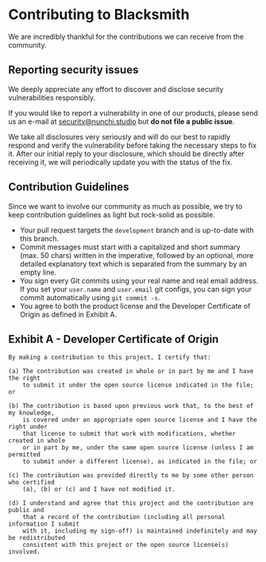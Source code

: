 # Contributing to Blacksmith

We are incredibly thankful for the contributions we can receive from the community.

## Reporting security issues

We deeply appreciate any effort to discover and disclose security vulnerabilities
responsibly.

If you would like to report a vulnerability in one of our products, please send
us an e-mail at <security@nunchi.studio> but **do not file a public issue**.

We take all disclosures very seriously and will do our best to rapidly respond and
verify the vulnerability before taking the necessary steps to fix it. After our
initial reply to your disclosure, which should be directly after receiving it, we
will periodically update you with the status of the fix.

## Contribution Guidelines

Since we want to involve our community as much as possible, we try to keep
contribution guidelines as light but rock-solid as possible.

- Your pull request targets the `development` branch and is up-to-date with this
  branch.
- Commit messages must start with a capitalized and short summary (max. 50 chars)
  written in the imperative, followed by an optional, more detailed explanatory
  text which is separated from the summary by an empty line.
- You sign every Git commits using your real name and real email address. If you
  set your `user.name` and `user.email` git configs, you can sign your commit
  automatically using `git commit -s`.
- You agree to both the product license and the Developer Certificate of Origin
  as defined in Exhibit A.

## Exhibit A - Developer Certificate of Origin

    By making a contribution to this project, I certify that:

    (a) The contribution was created in whole or in part by me and I have the right
        to submit it under the open source license indicated in the file; or

    (b) The contribution is based upon previous work that, to the best of my knowledge,
        is covered under an appropriate open source license and I have the right under
        that license to submit that work with modifications, whether created in whole
        or in part by me, under the same open source license (unless I am permitted
        to submit under a different license), as indicated in the file; or

    (c) The contribution was provided directly to me by some other person who certified
        (a), (b) or (c) and I have not modified it.

    (d) I understand and agree that this project and the contribution are public and
        that a record of the contribution (including all personal information I submit
        with it, including my sign-off) is maintained indefinitely and may be redistributed
        consistent with this project or the open source license(s) involved.
